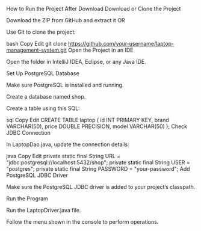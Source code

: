 How to Run the Project After Download
Download or Clone the Project

Download the ZIP from GitHub and extract it
OR

Use Git to clone the project:

bash
Copy
Edit
git clone https://github.com/your-username/laptop-management-system.git
Open the Project in an IDE

Open the folder in IntelliJ IDEA, Eclipse, or any Java IDE.

Set Up PostgreSQL Database

Make sure PostgreSQL is installed and running.

Create a database named shop.

Create a table using this SQL:

sql
Copy
Edit
CREATE TABLE laptop (
    id INT PRIMARY KEY,
    brand VARCHAR(50),
    price DOUBLE PRECISION,
    model VARCHAR(50)
);
Check JDBC Connection

In LaptopDao.java, update the connection details:

java
Copy
Edit
private static final String URL = "jdbc:postgresql://localhost:5432/shop";
private static final String USER = "postgres";
private static final String PASSWORD = "your-password";
Add PostgreSQL JDBC Driver

Make sure the PostgreSQL JDBC driver is added to your project’s classpath.

Run the Program

Run the LaptopDriver.java file.

Follow the menu shown in the console to perform operations.
